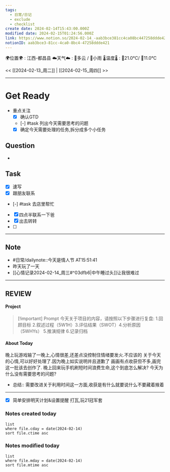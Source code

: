```yaml
---
tags:
  - 日常/日记
  - exclude
  - checklist
create date: 2024-02-14T15:43:00.000Z
modified date: 2024-02-15T01:24:56.000Z
link: https://www.notion.so/2024-02-14_-aab3bce381cc4ca08bc447258ddde421
notionID: aab3bce3-81cc-4ca0-8bc4-47258ddde421
---
```

 
🌍位置🌍 : 江西-都昌县 
☁️天气☁️ : 🌅多云 / 🌃小雨 
🌡️温度🌡️ : 🌅21.0℃/ 🌃11.0℃



<<  [[2024-02-13_周二]] | [[2024-02-15_周四]] >>


---
# Get Ready
- 重点关注
	- [x] 确认GTD
	- [-] #task 列出今天需要思考的问题
	- [x] 确定今天需要处理的任务,拆分成多个小任务
## Question
- 

## Task
- [x] 速写
- [x] 跟朋友联系
- [-] #task 去店里帮忙
- [x] 四点半联系一下爸
- [x] 出去转转
- [ ] 


---
## Note

- #日常/dailynote::今天是情人节 AT15:51:41
- 昨天玩了一天
- [[心情记录2024-02-14_周三#^03dfb6|中午睡过头]]让我很难过


---
## REVIEW
#### Project

> [!important] Prompt
> 今天关于项目的内容，请按照以下步骤进行复盘: 
> 1.回顾目标 2.叙述过程（5W1H）3.评估结果（SWOT）4.分析原因 （5WHYs） 5.推演规律  6.记录归档 


#### About Today
晚上玩游戏输了一晚上,心情很差,还差点没控制住情绪要发火.不应该的
关于今天的心情,可以好好处理了.因为晚上如实说明并且道歉了
画画有点收获但不多,画完这一批该去创作了.
晚上回来玩手机刷短时间浪费生命,这个到底怎么解决?
今天为什么没有需要思考的问题?


- 总结:: 需要改进关于利用时间这一方面,收获是有什么就要说什么不要藏着掖着
---
- [x] 简单安排明天计划&设置提醒
打瓦,玩21冠军套




### Notes created today
```dataview
list
where file.cday = date(2024-02-14)
sort file.ctime asc
```
### Notes modified today
```dataview
list
where file.mday = date(2024-02-14)
sort file.mtime asc
```